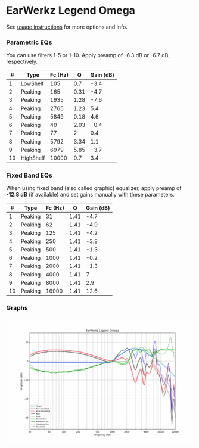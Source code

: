 # EarWerkz Legend Omega
See [usage instructions](https://github.com/jaakkopasanen/AutoEq#usage) for more options and info.

### Parametric EQs
You can use filters 1-5 or 1-10. Apply preamp of -6.3 dB or -6.7 dB, respectively.

|   # | Type      |   Fc (Hz) |    Q |   Gain (dB) |
|-----|-----------|-----------|------|-------------|
|   1 | LowShelf  |       105 | 0.7  |        -3.4 |
|   2 | Peaking   |       165 | 0.31 |        -4.7 |
|   3 | Peaking   |      1935 | 1.28 |        -7.6 |
|   4 | Peaking   |      2765 | 1.23 |         5.4 |
|   5 | Peaking   |      5849 | 0.18 |         4.6 |
|   6 | Peaking   |        40 | 2.03 |        -0.4 |
|   7 | Peaking   |        77 | 2    |         0.4 |
|   8 | Peaking   |      5792 | 3.34 |         1.1 |
|   9 | Peaking   |      6979 | 5.85 |        -3.7 |
|  10 | HighShelf |     10000 | 0.7  |         3.4 |

### Fixed Band EQs
When using fixed band (also called graphic) equalizer, apply preamp of **-12.8 dB** (if available) and set gains manually with these parameters.

|   # | Type    |   Fc (Hz) |    Q |   Gain (dB) |
|-----|---------|-----------|------|-------------|
|   1 | Peaking |        31 | 1.41 |        -4.7 |
|   2 | Peaking |        62 | 1.41 |        -4.9 |
|   3 | Peaking |       125 | 1.41 |        -4.2 |
|   4 | Peaking |       250 | 1.41 |        -3.8 |
|   5 | Peaking |       500 | 1.41 |        -1.3 |
|   6 | Peaking |      1000 | 1.41 |        -0.2 |
|   7 | Peaking |      2000 | 1.41 |        -1.3 |
|   8 | Peaking |      4000 | 1.41 |         7   |
|   9 | Peaking |      8000 | 1.41 |         2.9 |
|  10 | Peaking |     16000 | 1.41 |        12.6 |

### Graphs
![](./EarWerkz%20Legend%20Omega.png)
